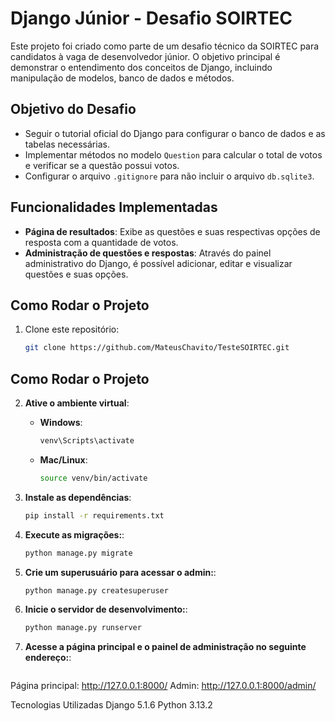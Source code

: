 # Django Júnior - Desafio SOIRTEC

Este projeto foi criado como parte de um desafio técnico da SOIRTEC para candidatos à vaga de desenvolvedor júnior. O objetivo principal é demonstrar o entendimento dos conceitos de Django, incluindo manipulação de modelos, banco de dados e métodos.

## Objetivo do Desafio

- Seguir o tutorial oficial do Django para configurar o banco de dados e as tabelas necessárias.
- Implementar métodos no modelo `Question` para calcular o total de votos e verificar se a questão possui votos.
- Configurar o arquivo `.gitignore` para não incluir o arquivo `db.sqlite3`.

## Funcionalidades Implementadas

- **Página de resultados**: Exibe as questões e suas respectivas opções de resposta com a quantidade de votos.
- **Administração de questões e respostas**: Através do painel administrativo do Django, é possível adicionar, editar e visualizar questões e suas opções.

## Como Rodar o Projeto

1. Clone este repositório:
   ```bash
   git clone https://github.com/MateusChavito/TesteSOIRTEC.git

## Como Rodar o Projeto

2. **Ative o ambiente virtual**:

   - **Windows**:
     ```bash
     venv\Scripts\activate
     ```

   - **Mac/Linux**:
     ```bash
     source venv/bin/activate
     ```

3. **Instale as dependências**:
   ```bash
   pip install -r requirements.txt

   
4. **Execute as migrações:**:
   ```bash
   python manage.py migrate


5. **Crie um superusuário para acessar o admin:**:
   ```bash
   python manage.py createsuperuser


6. **Inicie o servidor de desenvolvimento:**:
   ```bash
   python manage.py runserver


6. **Acesse a página principal e o painel de administração no seguinte endereço:**:
   ```bash
Página principal: http://127.0.0.1:8000/
Admin: http://127.0.0.1:8000/admin/


Tecnologias Utilizadas
Django 5.1.6
Python 3.13.2

